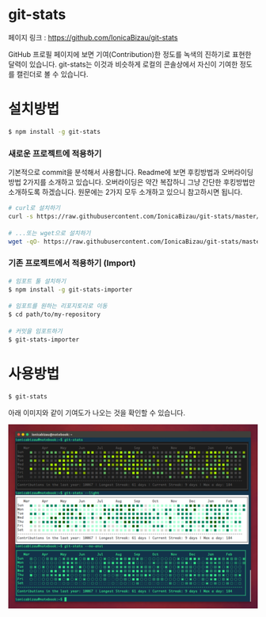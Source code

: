# git-stats

페이지 링크 : https://github.com/IonicaBizau/git-stats

GitHub 프로필 페이지에 보면 기여(Contribution)한 정도를 녹색의 진하기로 표현한 달력이 있습니다. git-stats는 이것과 비슷하게 로컬의 콘솔상에서 자신이 기여한 정도를 캘린더로 볼 수 있습니다.

# 설치방법

```sh
$ npm install -g git-stats
```

### 새로운 프로젝트에 적용하기

기본적으로 commit을 분석해서 사용합니다. Readme에 보면 후킹방법과 오버라이딩 방법 2가지를 소개하고 있습니다. 오버라이딩은 약간 복잡하니 그냥 간단한 후킹방법만 소개하도록 하겠습니다. 원문에는 2가지 모두 소개하고 있으니 참고하시면 됩니다.

```sh
# curl로 설치하기
curl -s https://raw.githubusercontent.com/IonicaBizau/git-stats/master/scripts/init-git-post-commit | bash

# ...또는 wget으로 설치하기
wget -qO- https://raw.githubusercontent.com/IonicaBizau/git-stats/master/scripts/init-git-post-commit | bash
```

### 기존 프로젝트에서 적용하기 (Import)

```sh
# 임포트 툴 설치하기
$ npm install -g git-stats-importer

# 임포트를 원하는 리포지토리로 이동
$ cd path/to/my-repository

# 커밋을 임포트하기
$ git-stats-importer

```

# 사용방법

```sh
$ git-stats
```

아래 이미지와 같이 기여도가 나오는 것을 확인할 수 있습니다.

![이미지](img/004$01.png)
